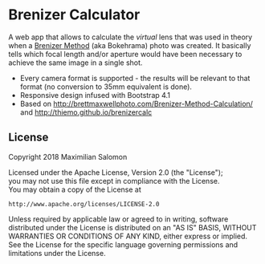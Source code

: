 # Brenizer Calculator

A web app that allows to calculate the _virtual_ lens that was used in theory when a [Brenizer Method](https://en.wikipedia.org/wiki/Brenizer_Method) (aka Bokehrama) photo was created. It basically tells which focal length and/or aperture would have been necessary to achieve the same image in a single shot.  

* Every camera format is supported - the results will be relevant to that format (no conversion to 35mm equivalent is done).
* Responsive design infused with Bootstrap 4.1
* Based on <http://brettmaxwellphoto.com/Brenizer-Method-Calculation/> and <http://thiemo.github.io/brenizercalc>

## License

Copyright 2018 Maximilian Salomon

Licensed under the Apache License, Version 2.0 (the "License");  
you may not use this file except in compliance with the License.  
You may obtain a copy of the License at

    http://www.apache.org/licenses/LICENSE-2.0

Unless required by applicable law or agreed to in writing, software
distributed under the License is distributed on an "AS IS" BASIS,
WITHOUT WARRANTIES OR CONDITIONS OF ANY KIND, either express or implied.
See the License for the specific language governing permissions and
limitations under the License.